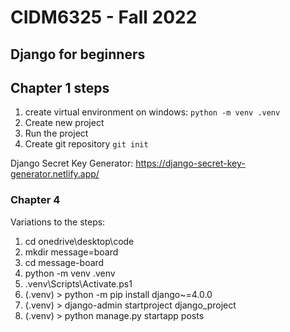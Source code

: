 # CIDM6325 - Fall 2022
## Django for beginners
## Chapter 1 steps
1. create virtual environment on windows: `python -m venv .venv`
2. Create new project
3. Run the project
4. Create git repository `git init`

Django Secret Key Generator: https://django-secret-key-generator.netlify.app/

### Chapter 4 

Variations to the steps:
1. cd onedrive\desktop\code
1. mkdir message=board
1. cd message-board
1. python -m venv .venv
1. .venv\Scripts\Activate.ps1
1. (.venv) > python -m pip install django~=4.0.0
1. (.venv) > django-admin startproject django_project
1. (.venv) > python manage.py startapp posts

